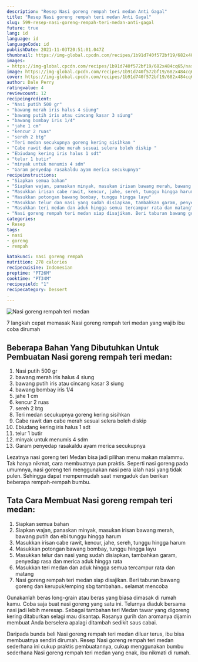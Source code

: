```yaml
---
description: "Resep Nasi goreng rempah teri medan Anti Gagal"
title: "Resep Nasi goreng rempah teri medan Anti Gagal"
slug: 599-resep-nasi-goreng-rempah-teri-medan-anti-gagal
future: true
lang: id
language: id
languageCode: id
publishDate: 2021-11-03T20:51:01.047Z 
thumbnail: https://img-global.cpcdn.com/recipes/1b91d740f572bf19/682x484cq65/nasi-goreng-rempah-teri-medan-foto-resep-utama.png
images:
- https://img-global.cpcdn.com/recipes/1b91d740f572bf19/682x484cq65/nasi-goreng-rempah-teri-medan-foto-resep-utama.png
image: https://img-global.cpcdn.com/recipes/1b91d740f572bf19/682x484cq65/nasi-goreng-rempah-teri-medan-foto-resep-utama.png
cover: https://img-global.cpcdn.com/recipes/1b91d740f572bf19/682x484cq65/nasi-goreng-rempah-teri-medan-foto-resep-utama.png
author: Dale Perry
ratingvalue: 4
reviewcount: 12
recipeingredient:
- "Nasi putih 500 gr"
- "bawang merah iris halus 4 siung"
- "bawang putih iris atau cincang kasar 3 siung"
- "bawang bombay iris 1/4"
- "jahe 1 cm"
- "kencur 2 ruas"
- "sereh 2 btg"
- "Teri medan secukupnya goreng kering sisihkan "
- "Cabe rawit dan cabe merah sesuai selera boleh diskip "
- "Ebiudang kering iris halus 1 sdt"
- "telur 1 butir"
- "minyak untuk menumis 4 sdm"
- "Garam penyedap rasakaldu ayam merica secukupnya"
recipeinstructions:
- "Siapkan semua bahan"
- "Siapkan wajan, panaskan minyak, masukan irisan bawang merah, bawang putih dan ebi tunggu hingga harum"
- "Masukkan irisan cabe rawit, kencur, jahe, sereh, tunggu hingga harum"
- "Masukkan potongan bawang bombay, tunggu hingga layu"
- "Masukkan telur dan nasi yang sudah disiapkan, tambahkan garam, penyedap rasa dan merica aduk hingga rata"
- "Masukkan teri medan dan aduk hingga semua tercampur rata dan matang"
- "Nasi goreng rempah teri medan siap disajikan. Beri taburan bawang goreng dan kerupuk/emping sbg tambahan.. selamat mencoba"
categories:
- Resep
tags:
- nasi
- goreng
- rempah

katakunci: nasi goreng rempah 
nutrition: 278 calories
recipecuisine: Indonesian
preptime: "PT26M"
cooktime: "PT34M"
recipeyield: "1"
recipecategory: Dessert
. 
---
```



![Nasi goreng rempah teri medan](https://img-global.cpcdn.com/recipes/1b91d740f572bf19/682x484cq65/nasi-goreng-rempah-teri-medan-foto-resep-utama.png)

7 langkah cepat memasak  Nasi goreng rempah teri medan yang wajib ibu coba dirumah

<!--inarticleads1-->

## Beberapa Bahan Yang Dibutuhkan Untuk Pembuatan Nasi goreng rempah teri medan:

1. Nasi putih 500 gr
1. bawang merah iris halus 4 siung
1. bawang putih iris atau cincang kasar 3 siung
1. bawang bombay iris 1/4
1. jahe 1 cm
1. kencur 2 ruas
1. sereh 2 btg
1. Teri medan secukupnya goreng kering sisihkan 
1. Cabe rawit dan cabe merah sesuai selera boleh diskip 
1. Ebiudang kering iris halus 1 sdt
1. telur 1 butir
1. minyak untuk menumis 4 sdm
1. Garam penyedap rasakaldu ayam merica secukupnya

Lezatnya nasi goreng teri Medan bisa jadi pilihan menu makan malammu. Tak hanya nikmat, cara membuatnya pun praktis. Seperti nasi goreng pada umumnya, nasi goreng teri menggunakan nasi pera ialah nasi yang tidak pulen. Sehingga dapat mempermudah saat mengaduk dan berikan beberapa rempah-rempah bumbu. 

<!--inarticleads2-->

## Tata Cara Membuat Nasi goreng rempah teri medan:

1. Siapkan semua bahan
1. Siapkan wajan, panaskan minyak, masukan irisan bawang merah, bawang putih dan ebi tunggu hingga harum
1. Masukkan irisan cabe rawit, kencur, jahe, sereh, tunggu hingga harum
1. Masukkan potongan bawang bombay, tunggu hingga layu
1. Masukkan telur dan nasi yang sudah disiapkan, tambahkan garam, penyedap rasa dan merica aduk hingga rata
1. Masukkan teri medan dan aduk hingga semua tercampur rata dan matang
1. Nasi goreng rempah teri medan siap disajikan. Beri taburan bawang goreng dan kerupuk/emping sbg tambahan.. selamat mencoba


Gunakanlah beras long-grain atau beras yang biasa dimasak di rumah kamu. Coba saja buat nasi goreng yang satu ini. Telurnya diaduk bersama nasi jadi lebih meresap. Sebagai tambahan teri Medan tawar yang digoreng kering ditaburkan selagi mau disantap. Rasanya gurih dan aromanya dijamin membuat Anda berselera apalagi ditambah sedikit saus cabai. 

Daripada bunda beli  Nasi goreng rempah teri medan  diluar terus, ibu  bisa membuatnya sendiri dirumah. Resep  Nasi goreng rempah teri medan  sederhana ini cukup praktis pembuatannya, cukup menggunakan bumbu sederhana  Nasi goreng rempah teri medan  yang enak, ibu nikmati di rumah.
